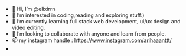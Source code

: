 - 👋 Hi, I’m @elixirrn
- 👀 I’m interested in coding,reading and exploring stuff:)
- 🌱 I’m currently learning full stack web development, ui/ux design and video editing.
- 💞️ I’m looking to collaborate with anyone and learn from people.
- 📫 my instagram handle : https://www.instagram.com/arihaaanttt/
- 
<!---
elixirrn/elixirrn is a ✨ special ✨ repository because its `README.md` (this file) appears on your GitHub profile.
You can click the Preview link to take a look at your changes.
--->

